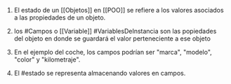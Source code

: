 1. El estado de un [[Objetos]] en [[POO]] se refiere a los valores asociados a las propiedades de un objeto.
2. los #Campos o   [[Variable]] #VariablesDeInstancia   son las popiedades del objeto en donde se guardará el valor perteneciente a ese objeto
 
3. En el ejemplo del coche, los campos podrían ser "marca", "modelo", "color" y "kilometraje".

4. El #estado  se representa almacenando valores en campos.
